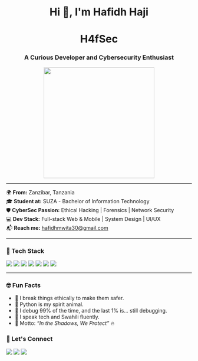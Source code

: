 <!-- profile README.md -->

<h1 align="center">Hi 👋, I'm Hafidh Haji</h1>
<h1 align="center">H4fSec</h1>
<h3 align="center">A Curious Developer and Cybersecurity Enthusiast </h3>

<p align="center">
  <img src="https://media.giphy.com/media/qgQUggAC3Pfv687qPC/giphy.gif" width="300" />
</p>

---

🌍 **From:** Zanzibar, Tanzania  
🎓 **Student at:** SUZA - Bachelor of Information Technology  
🛡️ **CyberSec Passion:** Ethical Hacking | Forensics | Network Security  
💻 **Dev Stack:** Full-stack Web & Mobile | System Design | UI/UX   
📬 **Reach me:** hafidhmwita30@gmail.com

---

### 🚀 Tech Stack
<p>
  <img src="https://img.shields.io/badge/Linux-FCC624?style=for-the-badge&logo=linux&logoColor=black" />
  <img src="https://img.shields.io/badge/Python-3776AB?style=for-the-badge&logo=python&logoColor=white" />
  <img src="https://img.shields.io/badge/Django-092E20?style=for-the-badge&logo=django&logoColor=white" />
  <img src="https://img.shields.io/badge/Node.js-339933?style=for-the-badge&logo=nodedotjs&logoColor=white" />
  <img src="https://img.shields.io/badge/MySQL-00758F?style=for-the-badge&logo=mysql&logoColor=white" />
  <img src="https://img.shields.io/badge/React-61DAFB?style=for-the-badge&logo=react&logoColor=black" />
  <img src="https://img.shields.io/badge/Bootstrap-563D7C?style=for-the-badge&logo=bootstrap&logoColor=white" />

---

### 🤓 Fun Facts

- 🔐 I break things ethically to make them safer.  
- 🐍 Python is my spirit animal.  
- 🧠 I debug 99% of the time, and the last 1% is… still debugging.  
- 💬 I speak tech and Swahili fluently.  
- 🎯 Motto: _“In the Shadows, We Protect”_ 🔥

### 🔗 Let's Connect

<p>
  <a href="mailto:hafidhmwita30@gmail.com"><img src="https://img.shields.io/badge/email-D14836?style=for-the-badge&logo=gmail&logoColor=white"/></a>
  <a href="https://github.com/hafidh-099"><img src="https://img.shields.io/badge/github-100000?style=for-the-badge&logo=github&logoColor=white"/></a>
  <a href="#"><img src="https://img.shields.io/badge/portfolio-coming soon-ff69b4?style=for-the-badge"/></a>
</p>

